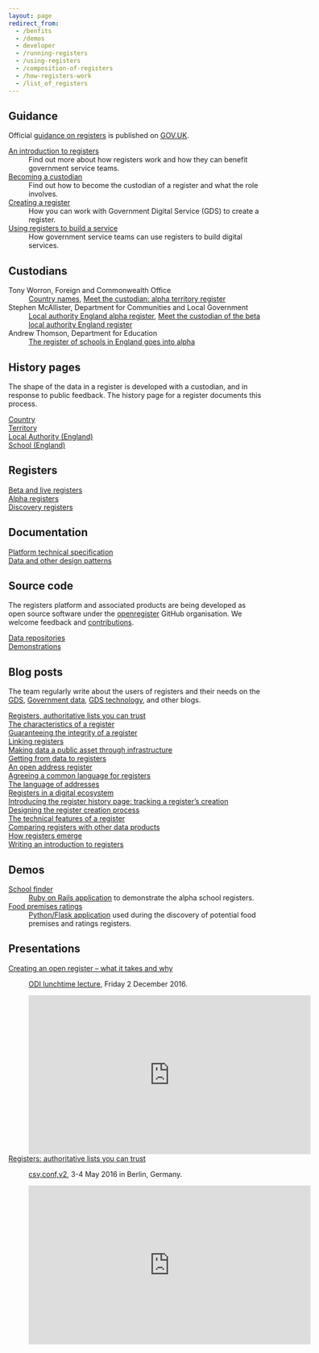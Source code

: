 ```yaml
---
layout: page
redirect_from:
  - /benfits
  - /demos
  - developer
  - /running-registers
  - /using-registers
  - /composition-of-registers
  - /how-registers-work
  - /list_of_registers
---
```


## Guidance

Official <a href="https://www.gov.uk/government/collections/registers-guidance">guidance on registers</a> is published on <a href="https://www.gov.uk">GOV.UK</a>.


<dl>
<dt><a href="https://www.gov.uk/government/publications/registers/registers">An introduction to registers</a></dt>
<dd>Find out more about how registers work and how they can benefit government service teams.</dd>

<dt><a href="https://www.gov.uk/guidance/registers-becoming-a-custodian">Becoming a custodian</a></dt>
<dd>Find out how to become the custodian of a register and what the role involves.</dd>

<dt><a href="https://www.gov.uk/guidance/creating-a-register">Creating a register</a></dt>
<dd>How you can work with Government Digital Service (GDS) to create a register.</dd>

<dt><a href="https://www.gov.uk/guidance/using-registers-to-build-a-service">Using registers to build a service</a></dt>
<dd>How government service teams can use registers to build digital services.</dd>
</dl>

## Custodians

<dl>
<dt>Tony Worron, Foreign and Commonwealth Office</dt>
<dd>
<a href="http://blogs.fco.gov.uk/guestpost/2016/02/11/spreading-the-word-and-data-on-country-names/">Country names</a>,
<a href="https://data.blog.gov.uk/2016/10/12/meet-the-custodian-alpha-territory-register/">Meet the custodian: alpha territory register</a>
</dd>

<dt>Stephen McAllister, Department for Communities and Local Government</dt>
<dd>
<a href="https://data.blog.gov.uk/2016/09/07/local-authority-england-alpha-register/">Local authority England alpha register</a>,
<a href="https://data.blog.gov.uk/2016/10/26/meet-the-custodian-of-the-beta-local-authority-england-register/">Meet the custodian of the beta local authority England register</a>
</dd>

<dt>Andrew Thomson, Department for Education</dt>
<dd><a href="https://data.blog.gov.uk/2016/11/29/the-register-of-schools-in-england-goes-into-alpha/">The register of schools in England goes into alpha</a></dd>
</dl>

## History pages
<p>The shape of the data in a register is developed with a custodian, and in response to public feedback. The history page for a register documents this process.</p>
<dl>
<dt><a href="https://registers-history.herokuapp.com/country">Country</a></dt>
<dt><a href="https://registers-history.herokuapp.com/territory">Territory</a></dt>
<dt><a href="https://registers-history.herokuapp.com/local-authority-eng">Local Authority (England)</a></dt>
<dt><a href="https://registers-history.herokuapp.com/school-eng">School (England)</a></dt>
</dl>

## Registers
<dl>
<dt><a href="/registers/beta">Beta and live registers</a></dt>
<dt><a href="/registers/alpha">Alpha registers</a></dt>
<dt><a href="/registers/discovery">Discovery registers</a></dt>
</dl>

## Documentation
<dl>
<dt><a href="https://openregister.github.io/specification/">Platform technical specification</a></dt>
<dt><a href="/patterns/">Data and other design patterns</a></dt>
</dl>

## Source code

<p>The registers platform and associated products are being developed as open source software under the <a href="https://github.com/openregister">openregister</a> GitHub organisation.
We welcome feedback and <a href="https://github.com/alphagov/styleguides/blob/master/pull-requests.md">contributions</a>.</p>
<dl>
<dt><a href="https://github.com/openregister?utf8=%E2%9C%93&q=-data">Data repositories</a></dt>
<dt><a href="https://github.com/openregister?utf8=%E2%9C%93&q=-demo">Demonstrations</a></dt>
</dl>


## Blog posts

<p>The team regularly write about the users of registers and their needs on the
<a href="https://gds.blog.gov.uk">GDS</a>,
<a href="https://data.blog.gov.uk">Government data</a>,
<a href="https://gdstechnology.blog.gov.uk">GDS technology</a>, and other blogs.</p>
<dl>
<dt><a href="https://gds.blog.gov.uk/2015/09/01/registers-authoritative-lists-you-can-trust/">Registers, authoritative lists you can trust</a></dt>
<dt><a href="https://gds.blog.gov.uk/2015/10/13/the-characteristics-of-a-register/">The characteristics of a register</a></dt>
<dt><a href="https://gdstechnology.blog.gov.uk/2015/10/13/guaranteeing-the-integrity-of-a-register/">Guaranteeing the integrity of a register</a></dt>
<dt><a href="https://gds.blog.gov.uk/2015/12/16/linking-registers/">Linking registers</a></dt>
<dt><a href="https://gds.blog.gov.uk/2015/11/03/making-data-a-public-asset-through-infrastructure/">Making data a public asset through infrastructure</a></dt>
<dt><a href="https://gds.blog.gov.uk/2016/03/11/getting-from-data-to-registers/">Getting from data to registers</a></dt>
<dt><a href="https://gds.blog.gov.uk/2016/03/23/an-open-address-register/">An open address register</a></dt>
<dt><a href="https://data.blog.gov.uk/2016/08/02/agreeing-a-common-language-for-registers/">Agreeing a common language for registers</a></dt>
<dt><a href="https://data.blog.gov.uk/2016/08/19/the-language-of-addresses/">The language of addresses</a></dt>
<dt><a href="https://data.blog.gov.uk/2016/09/12/registers-in-a-digital-ecosystem/">Registers in a digital ecosystem</a></dt>
<dt><a href="https://data.blog.gov.uk/2016/10/14/introducing-the-register-history-page-tracking-a-registers-creation/">Introducing the register history page: tracking a register’s creation</a></dt>
<dt><a href="https://gds.blog.gov.uk/2016/10/18/designing-the-register-creation-process/">Designing the register creation process</a></dt>
<dt><a href="https://data.blog.gov.uk/2016/10/28/technical-features-of-a-register/">The technical features of a register</a></dt>
<dt><a href="https://data.blog.gov.uk/2016/10/31/comparing-registers-with-other-data-products/">Comparing registers with other data products</a></dt>
<dt><a href="https://data.blog.gov.uk/2016/10/24/how-registers-emerge/">How registers emerge</a></dt>
<dt><a href="https://data.blog.gov.uk/2016/07/19/writing-an-introduction-to-registers/">Writing an introduction to registers</a></dt>
</dl>


## Demos

<dl>
<dt><a href="https://openregister-school-demo.herokuapp.com/">School finder</a></dt>
<dd><a href="https://github.com/openregister/school-demo">Ruby on Rails application</a> to demonstrate the alpha school registers.</dd>

<dt><a href="http://openregister-food-ratings-demo.herokuapp.com/">Food premises ratings</a></dt>
<dd><a href="https://github.com/openregister/food-ratings-demo">Python/Flask application</a> used during the discovery of potential food premises and ratings registers.</dd>
</dl>


## Presentations
<dl>
<dt><a href="http://theodi.org/lunchtime-lectures/friday-lunchtime-lecture-creating-an-open-register-what-it-takes-and-why">Creating an open register – what it takes and why</a></dt>
<dd>
<p><a href="http://theodi.org/lunchtime-lectures">ODI lunchtime lecture</a>, Friday 2 December 2016.</p>
<iframe width="560" height="315" src="https://www.youtube.com/embed/p85OxqQX0Yk" frameborder="0" allowfullscreen></iframe>
</dd>

<dt><a href="https://csvconf.com/2016/#michaelaphilip">Registers: authoritative lists you can trust</a></dt>
<dd>
<p><a href="https://csvconf.com/2016/">csv,conf,v2</a>, 3-4 May 2016 in Berlin, Germany.</p>
<iframe width="560" height="315" src="https://www.youtube.com/embed/qR79NsxpcbY" frameborder="0" allowfullscreen></iframe>
</dd>
</dl>
